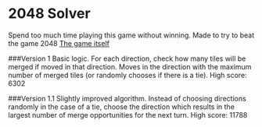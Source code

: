 # 2048 Solver

Spend too much time playing this game without winning. Made to try to beat the game 2048
[The game itself](http://gabrielecirulli.github.io/2048/)

###Version 1
Basic logic. For each direction, check how many tiles will be merged if moved in that direction. Moves in the direction with the maximum number of merged tiles (or randomly chooses if there is a tie).
High score: 6302

###Version 1.1
Slightly improved algorithm. Instead of choosing directions randomly in the case of a tie, choose the direction which results in the largest number of merge opportunities for the next turn.
High score: 11788
